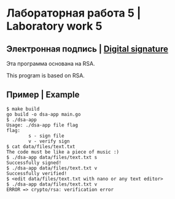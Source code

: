 # Лабораторная работа 5 | Laboratory work 5

## Электронная подпись | [Digital signature](https://en.wikipedia.org/wiki/Digital_signature)

Эта программа основана на RSA.

This program is based on RSA.

## Пример | Example

```
$ make build
go build -o dsa-app main.go
$ ./dsa-app
Usage: ./dsa-app file flag
flag:
        s - sign file
        v - verify sign
$ cat data/files/text.txt
The code must be like a piece of music :)
$ ./dsa-app data/files/text.txt s
Successfully signed!
$ ./dsa-app data/files/text.txt v
Successfully verified!
$ <edit data/files/text.txt with nano or any text editor>
$ ./dsa-app data/files/text.txt v
ERROR => crypto/rsa: verification error
```
